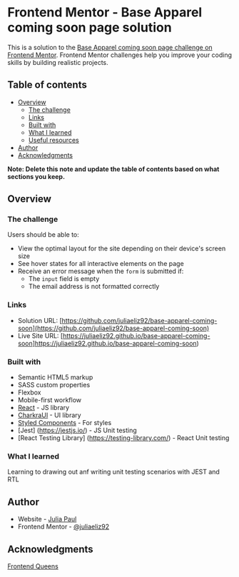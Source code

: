 # Frontend Mentor - Base Apparel coming soon page solution

This is a solution to the [Base Apparel coming soon page challenge on Frontend Mentor](https://www.frontendmentor.io/challenges/base-apparel-coming-soon-page-5d46b47f8db8a7063f9331a0). Frontend Mentor challenges help you improve your coding skills by building realistic projects. 

## Table of contents

- [Overview](#overview)
  - [The challenge](#the-challenge)
  - [Links](#links)
  - [Built with](#built-with)
  - [What I learned](#what-i-learned)
  - [Useful resources](#useful-resources)
- [Author](#author)
- [Acknowledgments](#acknowledgments)

**Note: Delete this note and update the table of contents based on what sections you keep.**

## Overview

### The challenge

Users should be able to:

- View the optimal layout for the site depending on their device's screen size
- See hover states for all interactive elements on the page
- Receive an error message when the `form` is submitted if:
  - The `input` field is empty
  - The email address is not formatted correctly

### Links

- Solution URL: [https://github.com/juliaeliz92/base-apparel-coming-soon](https://github.com/juliaeliz92/base-apparel-coming-soon)
- Live Site URL: [https://juliaeliz92.github.io/base-apparel-coming-soon]https://juliaeliz92.github.io/base-apparel-coming-soon)

### Built with

- Semantic HTML5 markup
- SASS custom properties
- Flexbox
- Mobile-first workflow
- [React](https://reactjs.org/) - JS library
- [CharkraUI](https://v2.chakra-ui.com/) - UI library
- [Styled Components](https://styled-components.com/) - For styles
- [Jest] (https://jestjs.io/) - JS Unit testing
- [React Testing Library] (https://testing-library.com/) - React Unit testing


### What I learned

Learning to drawing out anf writing unit testing scenarios with JEST and RTL

## Author

- Website - [Julia Paul](https://juliaeliz92.github.io/my-portfolio/)
- Frontend Mentor - [@juliaeliz92](https://www.frontendmentor.io/profile/juliaeliz92)


## Acknowledgments

[Frontend Queens](https://www.frontendqueens.com/)
